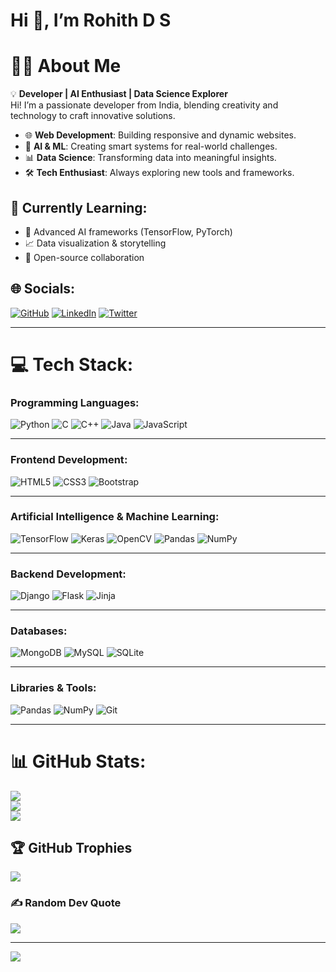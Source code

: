 # Hi 👋, I’m Rohith D S  

# 👨‍💻 About Me  
💡 **Developer | AI Enthusiast | Data Science Explorer**  
Hi! I’m a passionate developer from India, blending creativity and technology to craft innovative solutions.

- 🌐 **Web Development**: Building responsive and dynamic websites.  
- 🤖 **AI & ML**: Creating smart systems for real-world challenges.  
- 📊 **Data Science**: Transforming data into meaningful insights.  
- 🛠️ **Tech Enthusiast**: Always exploring new tools and frameworks.  

## 🌱 Currently Learning:  
- 🤖 Advanced AI frameworks (TensorFlow, PyTorch)  
- 📈 Data visualization & storytelling  
- 🤝 Open-source collaboration  

## 🌐 Socials:  
[![GitHub](https://img.shields.io/badge/GitHub-%23121011.svg?style=for-the-badge&logo=github&logoColor=white)](https://github.com/Rohith-D-S) [![LinkedIn](https://img.shields.io/badge/LinkedIn-%230077B5.svg?style=for-the-badge&logo=linkedin&logoColor=white)](https://www.linkedin.com/in/dsrohith/) [![Twitter](https://img.shields.io/badge/Twitter-%231DA1F2.svg?style=for-the-badge&logo=twitter&logoColor=white)](https://x.com/RDS_2003)  

---

# 💻 Tech Stack:  

### **Programming Languages**:  
![Python](https://img.shields.io/badge/python-3670A0?style=for-the-badge&logo=python&logoColor=ffdd54) ![C](https://img.shields.io/badge/c-%2300599C.svg?style=for-the-badge&logo=c&logoColor=white) ![C++](https://img.shields.io/badge/c++-%2300599C.svg?style=for-the-badge&logo=c%2B%2B&logoColor=white) ![Java](https://img.shields.io/badge/java-%23ED8B00.svg?style=for-the-badge&logo=openjdk&logoColor=white) ![JavaScript](https://img.shields.io/badge/javascript-%23323330.svg?style=for-the-badge&logo=javascript&logoColor=%23F7DF1E)  

---

### **Frontend Development**:  
![HTML5](https://img.shields.io/badge/html5-%23E34F26.svg?style=for-the-badge&logo=html5&logoColor=white) ![CSS3](https://img.shields.io/badge/css3-%231572B6.svg?style=for-the-badge&logo=css3&logoColor=white) ![Bootstrap](https://img.shields.io/badge/bootstrap-%238511FA.svg?style=for-the-badge&logo=bootstrap&logoColor=white)  

---

### **Artificial Intelligence & Machine Learning**:  
![TensorFlow](https://img.shields.io/badge/TensorFlow-%23FF6F00.svg?style=for-the-badge&logo=TensorFlow&logoColor=white) ![Keras](https://img.shields.io/badge/Keras-%23D00000.svg?style=for-the-badge&logo=Keras&logoColor=white) ![OpenCV](https://img.shields.io/badge/opencv-%23white.svg?style=for-the-badge&logo=opencv&logoColor=white) ![Pandas](https://img.shields.io/badge/pandas-%23150458.svg?style=for-the-badge&logo=pandas&logoColor=white) ![NumPy](https://img.shields.io/badge/numpy-%23013243.svg?style=for-the-badge&logo=numpy&logoColor=white)  

---

### **Backend Development**:  
![Django](https://img.shields.io/badge/django-%23092E20.svg?style=for-the-badge&logo=django&logoColor=white) ![Flask](https://img.shields.io/badge/flask-%23000.svg?style=for-the-badge&logo=flask&logoColor=white) ![Jinja](https://img.shields.io/badge/jinja-white.svg?style=for-the-badge&logo=jinja&logoColor=black)  

---

### **Databases**:  
![MongoDB](https://img.shields.io/badge/MongoDB-%234ea94b.svg?style=for-the-badge&logo=mongodb&logoColor=white) ![MySQL](https://img.shields.io/badge/mysql-4479A1.svg?style=for-the-badge&logo=mysql&logoColor=white) ![SQLite](https://img.shields.io/badge/sqlite-%2307405e.svg?style=for-the-badge&logo=sqlite&logoColor=white)  

---

### **Libraries & Tools**:  
![Pandas](https://img.shields.io/badge/pandas-%23150458.svg?style=for-the-badge&logo=pandas&logoColor=white) ![NumPy](https://img.shields.io/badge/numpy-%23013243.svg?style=for-the-badge&logo=numpy&logoColor=white) ![Git](https://img.shields.io/badge/git-%23F05033.svg?style=for-the-badge&logo=git&logoColor=white)  

---
# 📊 GitHub Stats:
![](https://github-readme-stats.vercel.app/api?username=Rohith-D-S&theme=dark&hide_border=false&include_all_commits=false&count_private=false)<br/>
![](https://github-readme-streak-stats.herokuapp.com/?user=Rohith-D-S&theme=dark&hide_border=false)<br/>
![](https://github-readme-stats.vercel.app/api/top-langs/?username=Rohith-D-S&theme=dark&hide_border=false&include_all_commits=false&count_private=false&layout=compact)

## 🏆 GitHub Trophies
![](https://github-profile-trophy.vercel.app/?username=Rohith-D-S&theme=radical&no-frame=false&no-bg=true&margin-w=4)

### ✍️ Random Dev Quote
![](https://quotes-github-readme.vercel.app/api?type=horizontal&theme=radical)

---
[![](https://visitcount.itsvg.in/api?id=Rohith-D-S&icon=0&color=0)](https://visitcount.itsvg.in)
